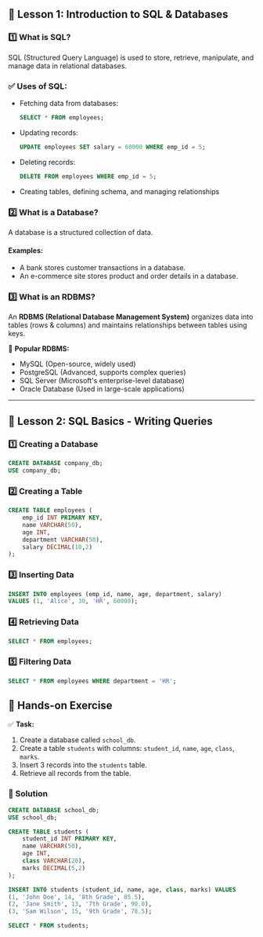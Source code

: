 ## 📌 Lesson 1: Introduction to SQL & Databases

### 1️⃣ What is SQL?
SQL (Structured Query Language) is used to store, retrieve, manipulate, and manage data in relational databases.

### ✅ Uses of SQL:
- Fetching data from databases:  
  ```sql
  SELECT * FROM employees;
  ```
- Updating records:  
  ```sql
  UPDATE employees SET salary = 60000 WHERE emp_id = 5;
  ```
- Deleting records:  
  ```sql
  DELETE FROM employees WHERE emp_id = 5;
  ```
- Creating tables, defining schema, and managing relationships

### 2️⃣ What is a Database?
A database is a structured collection of data.

#### Examples:
- A bank stores customer transactions in a database.
- An e-commerce site stores product and order details in a database.

### 3️⃣ What is an RDBMS?
An **RDBMS (Relational Database Management System)** organizes data into tables (rows & columns) and maintains relationships between tables using keys.

🔹 **Popular RDBMS:**
- MySQL (Open-source, widely used)
- PostgreSQL (Advanced, supports complex queries)
- SQL Server (Microsoft's enterprise-level database)
- Oracle Database (Used in large-scale applications)

---

## 📌 Lesson 2: SQL Basics - Writing Queries

### 1️⃣ Creating a Database
```sql
CREATE DATABASE company_db;
USE company_db;
```

### 2️⃣ Creating a Table
```sql
CREATE TABLE employees (
    emp_id INT PRIMARY KEY,
    name VARCHAR(50),
    age INT,
    department VARCHAR(50),
    salary DECIMAL(10,2)
);
```

### 3️⃣ Inserting Data
```sql
INSERT INTO employees (emp_id, name, age, department, salary)
VALUES (1, 'Alice', 30, 'HR', 60000);
```

### 4️⃣ Retrieving Data
```sql
SELECT * FROM employees;
```

### 5️⃣ Filtering Data
```sql
SELECT * FROM employees WHERE department = 'HR';
```

## 🎯 Hands-on Exercise
✅ **Task:**
1. Create a database called `school_db`.
2. Create a table `students` with columns: `student_id`, `name`, `age`, `class`, `marks`.
3. Insert 3 records into the `students` table.
4. Retrieve all records from the table.


### 📝 Solution
```sql
CREATE DATABASE school_db;
USE school_db;

CREATE TABLE students (
    student_id INT PRIMARY KEY,
    name VARCHAR(50),
    age INT,
    class VARCHAR(20),
    marks DECIMAL(5,2)
);

INSERT INTO students (student_id, name, age, class, marks) VALUES
(1, 'John Doe', 14, '8th Grade', 85.5),
(2, 'Jane Smith', 13, '7th Grade', 90.0),
(3, 'Sam Wilson', 15, '9th Grade', 78.5);

SELECT * FROM students;
```
